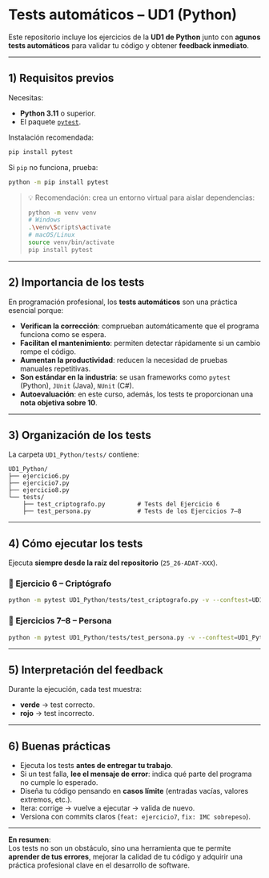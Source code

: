 # Tests automáticos – UD1 (Python)

Este repositorio incluye los ejercicios de la **UD1 de Python** junto con **agunos tests automáticos** para validar tu código y obtener **feedback inmediato**.

---

## 1) Requisitos previos

Necesitas:

- **Python 3.11** o superior.  
- El paquete [`pytest`](https://docs.pytest.org/).

Instalación recomendada:

```bash
pip install pytest
```

Si `pip` no funciona, prueba:

```bash
python -m pip install pytest
```

> 💡 Recomendación: crea un entorno virtual para aislar dependencias:  
> ```bash
> python -m venv venv
> # Windows
> .\venv\Scripts\activate
> # macOS/Linux
> source venv/bin/activate
> pip install pytest
> ```

---

## 2) Importancia de los tests

En programación profesional, los **tests automáticos** son una práctica esencial porque:

- **Verifican la corrección**: comprueban automáticamente que el programa funciona como se espera.  
- **Facilitan el mantenimiento**: permiten detectar rápidamente si un cambio rompe el código.  
- **Aumentan la productividad**: reducen la necesidad de pruebas manuales repetitivas.  
- **Son estándar en la industria**: se usan frameworks como `pytest` (Python), `JUnit` (Java), `NUnit` (C#).  
- **Autoevaluación**: en este curso, además, los tests te proporcionan una **nota objetiva sobre 10**.

---

## 3) Organización de los tests

La carpeta `UD1_Python/tests/` contiene:

```
UD1_Python/
├── ejercicio6.py
├── ejercicio7.py
├── ejercicio8.py
└── tests/
    ├── test_criptografo.py         # Tests del Ejercicio 6
    ├── test_persona.py             # Tests de los Ejercicios 7–8
```
---

## 4) Cómo ejecutar los tests

Ejecuta **siempre desde la raíz del repositorio** (`25_26-ADAT-XXX`).

### 🔹 Ejercicio 6 – Criptógrafo
```bash
python -m pytest UD1_Python/tests/test_criptografo.py -v --conftest=UD1_Python/tests/conftest_criptografo.py
```

### 🔹 Ejercicios 7–8 – Persona
```bash
python -m pytest UD1_Python/tests/test_persona.py -v --conftest=UD1_Python/tests/conftest_persona.py
```
---

## 5) Interpretación del feedback

Durante la ejecución, cada test muestra:

- **verde** → test correcto.  
- **rojo** → test incorrecto.  

---

## 6) Buenas prácticas

- Ejecuta los tests **antes de entregar tu trabajo**.  
- Si un test falla, **lee el mensaje de error**: indica qué parte del programa no cumple lo esperado.  
- Diseña tu código pensando en **casos límite** (entradas vacías, valores extremos, etc.).  
- Itera: corrige → vuelve a ejecutar → valida de nuevo.  
- Versiona con commits claros (`feat: ejercicio7`, `fix: IMC sobrepeso`).

---

**En resumen**:  
Los tests no son un obstáculo, sino una herramienta que te permite **aprender de tus errores**, mejorar la calidad de tu código y adquirir una práctica profesional clave en el desarrollo de software.
